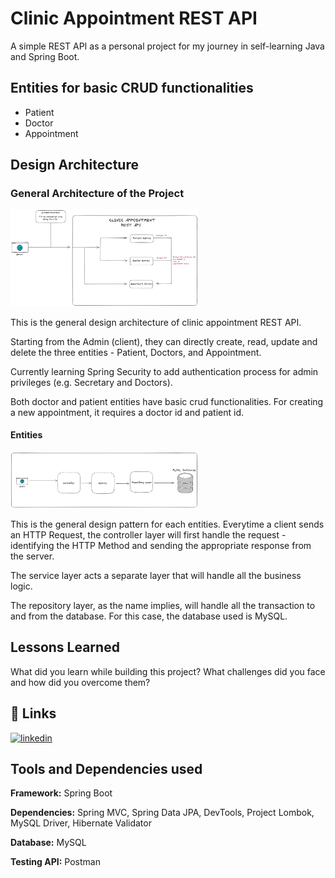 
# Clinic Appointment REST API

A simple REST API as a personal project for my journey in self-learning Java and Spring Boot.




## Entities for basic CRUD functionalities

- Patient
- Doctor
- Appointment



## Design Architecture

<h3>General Architecture of the Project</h3>

<img
  src="General Architecture.png"
  alt="General Architecture of the REST API"
  style="display: inline-block; margin: 0 auto; max-width: 300px">

This is the general design architecture of clinic appointment REST API.

Starting from the Admin (client), they can directly create, read, update and delete the three entities - Patient, Doctors, and Appointment.

Currently learning Spring Security to add authentication process for admin privileges (e.g. Secretary and Doctors). 

Both doctor and patient entities have basic crud functionalities. For creating a new appointment, it requires a doctor id and patient id.

<h4>Entities</h4>

<img
  src="Entity Architecture.png"
  alt="Entity architecture"
  style="display: inline-block; margin: 0 auto; max-width: 300px">

This is the general design pattern for each entities. Everytime a client sends an HTTP Request, the controller layer will first handle the request - identifying the HTTP Method and sending the appropriate response from the server.

The service layer acts a separate layer that will handle all the business logic.

The repository layer, as the name implies, will handle all the transaction to and from the database. For this case, the database used is MySQL.




## Lessons Learned

What did you learn while building this project? What challenges did you face and how did you overcome them?


## 🔗 Links

[![linkedin](https://img.shields.io/badge/linkedin-0A66C2?style=for-the-badge&logo=linkedin&logoColor=white)](https://www.linkedin.com/in/joshua-sumagang-7208b8236/)



## Tools and Dependencies used

**Framework:** Spring Boot

**Dependencies:** Spring MVC, Spring Data JPA, DevTools, Project Lombok, MySQL Driver, Hibernate Validator

**Database:** MySQL

**Testing API:** Postman

